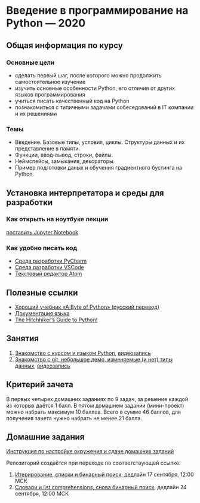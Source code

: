 # Введение в программирование на Python — 2020

## Общая информация по курсу

### Основные цели

* сделать первый шаг, после которого можно продолжить самостоятельное изучение
* изучить основные особенности Python, его отличия от других языков программирования
* учиться писать качественный код на Python
* познакомиться с типичными задачами собеседований в IT компании и их решениями

### Темы

* Введение. Базовые типы, условия, циклы. Структуры данных и их представление в памяти.
* Функции, ввод-вывод, строки, файлы.
* Неймспейсы, замыкания, декораторы.
* Пример подготовки даных и обучения градиентного бустинга на Python.  

## Установка интерпретатора и среды для разработки

### Как открыть на ноутбуке лекции
[поставить Jupyter Notebook](https://jupyter.readthedocs.io/en/latest/install.html)

### Как удобно писать код
* [Среда разработки PyCharm](https://www.jetbrains.com/pycharm/)
* [Среда разработки VSCode](https://code.visualstudio.com/)
* [Текстовый редактор Atom](https://atom.io/)

## Полезные ссылки
* [Хороший учебник «А Byte of Python» (русский перевод)](http://svp.pp.ua/AByteOfPython/)
* [Документация языка](https://docs.python.org/3/)
* [The Hitchhiker’s Guide to Python!](https://docs.python-guide.org/)

## Занятия

1. [Знакомство с курсом и языком Python](lessons/01.intro.python/), [видеозапись](https://youtu.be/OHxTiRn3SIw)
2. [Знакомство с git, небольшое демо, изменяемые (и нет) типы данных](lessons/02.intro.git/), [видеозапись](https://youtu.be/ZjXpv5bYqtA)

## Критерий зачета
В первых четырех домашних заданиях по 9 задач, за решение каждой из которых даётся 1 балл. В пятом домашнем задании (мини-проект) можно набрать максимум 10 баллов. Всего в сумме 46 баллов, для получения зачета нужно набрать не менее 21 балла.

## Домашние задания

[Инструкция по настройке окружения и сдаче домашних заданий](lessons/02.intro.git/env_configuration.md) 

Репозиторий создаётся при переходе по соответствующей ссылке:

1. [Итерирование, списки и бинарный поиск](https://classroom.github.com/a/-NS0xbJr), дедлайн 17 сентября, 12:00 МСК
2. [Словари и list comprehensions, снова бинарный поиск](
https://classroom.github.com/a/dCQ77hm1), дедлайн 24 сентября, 12:00 МСК
